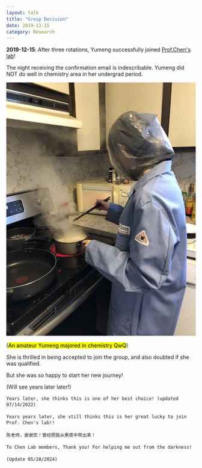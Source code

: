 ```yaml
---
layout: talk
title: "Group Decision"
date: 2019-12-15
category: Research
---
```


**2019-12-15**: After three rotations, Yumeng successfully joined [Prof.Chen's lab](https://people.chem.umass.edu/jchenlab/)! 

The night receiving the confirmation email is indescribable. Yumeng did NOT do well in chemistry area in her undergrad period.

<p><img src="/images/yumeng.JPG" alt="Yumeng"></p>
(<mark>An amateur Yumeng majored in chemistry QwQ</mark>)

She is thrilled in being accepted to join the group, and also doubted if she was qualified.

But she was so happy to start her new journey!

(Will see years later later!)

```
Years later, she thinks this is one of her best choice! (updated 07/14/2022)

Years years later, she still thinks this is her great lucky to join Prof. Chen's lab!!

陈老师，谢谢您！曾经把我从黑夜中带出来！

To Chen Lab members, Thank you! For helping me out from the darkness!

(Update 05/28/2024)
```
